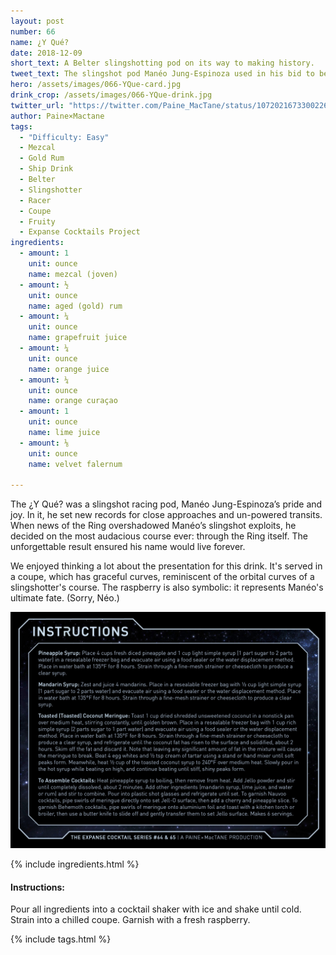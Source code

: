 ```yaml
---
layout: post
number: 66
name: ¿Y Qué?
date: 2018-12-09
short_text: A Belter slingshotting pod on its way to making history.
tweet_text: The slingshot pod Manéo Jung-Espinoza used in his bid to become a slingshot superstar and impress his girlfriend, Evita. His final course in it ensured he would never be forgotten.
hero: /assets/images/066-YQue-card.jpg
drink_crop: /assets/images/066-YQue-drink.jpg
twitter_url: "https://twitter.com/Paine_MacTane/status/1072021673300226048"
author: Paine×Mactane
tags:
  - "Difficulty: Easy"
  - Mezcal
  - Gold Rum
  - Ship Drink
  - Belter
  - Slingshotter
  - Racer
  - Coupe
  - Fruity
  - Expanse Cocktails Project
ingredients:
  - amount: 1
    unit: ounce
    name: mezcal (joven)
  - amount: ½
    unit: ounce
    name: aged (gold) rum
  - amount: ¼
    unit: ounce
    name: grapefruit juice
  - amount: ¼
    unit: ounce
    name: orange juice
  - amount: ¼
    unit: ounce
    name: orange curaçao
  - amount: 1
    unit: ounce
    name: lime juice
  - amount: ⅛
    unit: ounce
    name: velvet falernum

---
```


The ¿Y Qué? was a slingshot racing pod, Manéo Jung-Espinoza’s pride and joy. In it, he set new records for close approaches and un-powered transits. When news of the Ring overshadowed Manéo’s slingshot exploits, he decided on the most audacious course ever: through the Ring itself. The unforgettable result ensured his name would live forever.

We enjoyed thinking a lot about the presentation for this drink. It's served in a coupe, which has graceful curves, reminiscent of the orbital curves of a slingshotter's course. The raspberry is also symbolic: it represents Manéo's ultimate fate. (Sorry, Néo.)

![Picture of instructions (text below this image)](/assets/images/064-065-Instructions.jpg)

{% include ingredients.html %}

#### Instructions:

Pour all ingredients into a cocktail shaker with ice and shake until cold. Strain into a chilled coupe. Garnish with a fresh raspberry.

{% include tags.html %}
